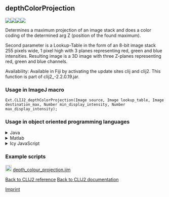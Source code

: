 ## depthColorProjection
<img src="images/mini_empty_logo.png"/><img src="images/mini_clij2_logo.png"/><img src="images/mini_empty_logo.png"/><img src="images/mini_empty_logo.png"/>

Determines a maximum projection of an image stack and does a color coding of the determined arg Z (position of the found maximum). 

Second parameter is a Lookup-Table in the form of an 8-bit image stack 255 pixels wide, 1 pixel high with 3 planes representing red, green and blue intensities.
Resulting image is a 3D image with three Z-planes representing red, green and blue channels.

Availability: Available in Fiji by activating the update sites clij and clij2.
This function is part of clij2_-2.2.0.19.jar.

### Usage in ImageJ macro
```
Ext.CLIJ2_depthColorProjection(Image source, Image lookup_table, Image destination_max, Number min_display_intensity, Number max_display_intensity);
```


### Usage in object oriented programming languages



<details>

<summary>
Java
</summary>
<pre class="highlight">// init CLIJ and GPU
import net.haesleinhuepf.clij2.CLIJ2;
import net.haesleinhuepf.clij.clearcl.ClearCLBuffer;
CLIJ2 clij2 = CLIJ2.getInstance();

// get input parameters
ClearCLBuffer source = clij2.push(sourceImagePlus);
ClearCLBuffer lookup_table = clij2.push(lookup_tableImagePlus);
destination_max = clij2.create(source);
float min_display_intensity = 1.0;
float max_display_intensity = 2.0;
</pre>

<pre class="highlight">
// Execute operation on GPU
clij2.depthColorProjection(source, lookup_table, destination_max, min_display_intensity, max_display_intensity);
</pre>

<pre class="highlight">
// show result
destination_maxImagePlus = clij2.pull(destination_max);
destination_maxImagePlus.show();

// cleanup memory on GPU
clij2.release(source);
clij2.release(lookup_table);
clij2.release(destination_max);
</pre>

</details>



<details>

<summary>
Matlab
</summary>
<pre class="highlight">% init CLIJ and GPU
clij2 = init_clatlab();

% get input parameters
source = clij2.pushMat(source_matrix);
lookup_table = clij2.pushMat(lookup_table_matrix);
destination_max = clij2.create(source);
min_display_intensity = 1.0;
max_display_intensity = 2.0;
</pre>

<pre class="highlight">
% Execute operation on GPU
clij2.depthColorProjection(source, lookup_table, destination_max, min_display_intensity, max_display_intensity);
</pre>

<pre class="highlight">
% show result
destination_max = clij2.pullMat(destination_max)

% cleanup memory on GPU
clij2.release(source);
clij2.release(lookup_table);
clij2.release(destination_max);
</pre>

</details>



<details>

<summary>
Icy JavaScript
</summary>
<pre class="highlight">// init CLIJ and GPU
importClass(net.haesleinhuepf.clicy.CLICY);
importClass(Packages.icy.main.Icy);

clij2 = CLICY.getInstance();

// get input parameters
source_sequence = getSequence();
source = clij2.pushSequence(source_sequence);
lookup_table_sequence = getSequence();
lookup_table = clij2.pushSequence(lookup_table_sequence);
destination_max = clij2.create(source);
min_display_intensity = 1.0;
max_display_intensity = 2.0;
</pre>

<pre class="highlight">
// Execute operation on GPU
clij2.depthColorProjection(source, lookup_table, destination_max, min_display_intensity, max_display_intensity);
</pre>

<pre class="highlight">
// show result
destination_max_sequence = clij2.pullSequence(destination_max)
Icy.addSequence(destination_max_sequence);
// cleanup memory on GPU
clij2.release(source);
clij2.release(lookup_table);
clij2.release(destination_max);
</pre>

</details>





### Example scripts
<a href="https://github.com/clij/clij2-docs/blob/master/src/main/macro/depth_colour_projection.ijm"><img src="images/language_macro.png" height="20"/></a> [depth_colour_projection.ijm](https://github.com/clij/clij2-docs/blob/master/src/main/macro/depth_colour_projection.ijm)  


[Back to CLIJ2 reference](https://clij.github.io/clij2-docs/reference)
[Back to CLIJ2 documentation](https://clij.github.io/clij2-docs)

[Imprint](https://clij.github.io/imprint)
